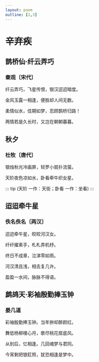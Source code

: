 ```yaml
---
layout: poem
outline: [2,3]
---
```


# 辛弃疾

## 鹊桥仙·纤云弄巧

### 秦观〔宋代〕

纤云弄巧，飞星传恨，银汉迢迢暗度。

金风玉露一相逢，便胜却人间无数。

柔情似水，佳期如梦，忍顾鹊桥归路！

两情若是久长时，又岂在朝朝暮暮。

## 秋夕

### 杜牧〔唐代〕

银烛秋光冷画屏，轻罗小扇扑流萤。

天阶夜色凉如水，卧看牵牛织女星。

::: tip
(天阶 一作：天街；卧看 一作：坐看)
:::

## 迢迢牵牛星

### 佚名佚名〔两汉〕

迢迢牵牛星，皎皎河汉女。

纤纤擢素手，札札弄机杼。

终日不成章，泣涕零如雨。

河汉清且浅，相去复几许。

盈盈一水间，脉脉不得语。

## 鹧鸪天·彩袖殷勤捧玉钟

### 晏几道

彩袖殷勤捧玉钟。当年拚却醉颜红。

舞低杨柳楼心月，歌尽桃花扇底风。

从别后，忆相逢。几回魂梦与君同。

今宵剩把银釭照，犹恐相逢是梦中。
